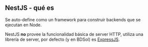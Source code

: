 ## NestJS - qué es

Se auto-define como un framework para construir backends que se ejecutan en Node.

NestJS **no** provee la funcionalidad básica de server HTTP, utiliza una librería de server, por defecto (y en BDSol) es [ExpressJS](https://expressjs.com/).



